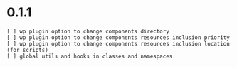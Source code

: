 # 0.1.1
    [ ] wp plugin option to change components directory
    [ ] wp plugin option to change components resources inclusion priority
    [ ] wp plugin option to change components resources inclusion location (for scripts)
    [ ] global utils and hooks in classes and namespaces
